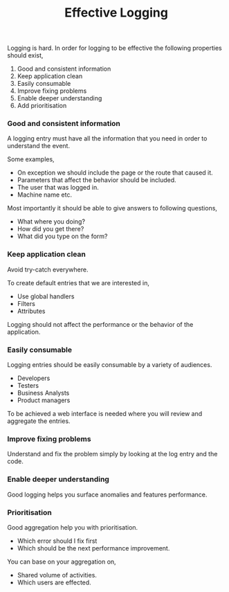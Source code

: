 ﻿---
layout: post
title: Effective Logging
---

Logging is hard. In order for logging to be effective the following properties should exist,
 
1. Good and consistent information
2. Keep application clean
3. Easily consumable
4. Improve fixing problems
5. Enable deeper understanding
6. Add prioritisation

### Good and consistent information

A logging entry must have all the information that you need in order to understand the event.

Some examples,

- On exception we should include the page or the route that caused it.
- Parameters that affect the behavior should be included.
- The user that was logged in.
- Machine name etc.

Most importantly it should be able to give answers to following questions,

- What where you doing?
- How did you get there?
- What did you type on the form?

### Keep application clean

Avoid try-catch everywhere.
 
To create default entries that we are interested in,
 
- Use global handlers
- Filters
- Attributes
 
Logging should not affect the performance or the behavior of the application.
 
### Easily consumable
 
Logging entries should be easily consumable by a variety of audiences.
- Developers
- Testers
- Business Analysts
- Product managers

To be achieved a web interface is needed where you will review and aggregate the entries.

### Improve fixing problems

Understand and fix the problem simply by looking at the log entry and the code.

### Enable deeper understanding

Good logging helps you surface anomalies and features performance.

### Prioritisation

Good aggregation help you with prioritisation.

- Which error should I fix first
- Which should be the next performance improvement.

You can base on your aggregation on,

- Shared volume of activities.
- Which users are effected.